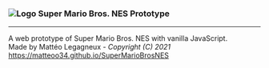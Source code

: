 ### ![Logo](https://matteoo34.github.io/SuperMarioBrosNES/favicon.ico) Super Mario Bros. NES Prototype
***
A web prototype of Super Mario Bros. NES with vanilla JavaScript.  
Made by Mattéo Legagneux - *Copyright (C) 2021*  
https://matteoo34.github.io/SuperMarioBrosNES